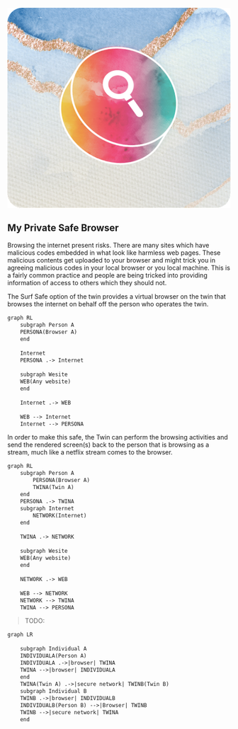 <div style="text-align: center;">

![surf safe](img/search.png)

</div>

## My Private Safe Browser

Browsing the internet present risks. There are many sites which have malicious codes embedded in what look like harmless web pages. These malicious contents get uploaded to your browser and might trick you in agreeing malicious codes in your local browser or you local machine. This is a fairly common practice and people are being tricked into providing information of access to others which they should not.

The Surf Safe option of the twin provides a virtual browser on the twin that browses the internet on behalf off the person who operates the twin.


```mermaid
graph RL
    subgraph Person A
    PERSONA(Browser A)
    end

    Internet
    PERSONA .-> Internet

    subgraph Wesite
    WEB(Any website)
    end
    
    Internet .-> WEB

    WEB --> Internet
    Internet --> PERSONA

```
In order to make this safe, the Twin can perform the browsing activities and send the rendered screen(s) back to the person that is browsing as a stream, much like a netflix stream comes to the browser.


```mermaid
graph RL
    subgraph Person A
        PERSONA(Browser A)
        TWINA(Twin A)
    end
    PERSONA .-> TWINA
    subgraph Internet
        NETWORK(Internet)
    end

    TWINA .-> NETWORK

    subgraph Wesite
    WEB(Any website)
    end
    
    NETWORK .-> WEB

    WEB --> NETWORK
    NETWORK --> TWINA
    TWINA --> PERSONA
```

> TODO:

```mermaid
graph LR
    
    subgraph Individual A
    INDIVIDUALA(Person A)
    INDIVIDUALA .->|browser| TWINA
    TWINA -->|browser| INDIVIDUALA
    end
    TWINA(Twin A) .->|secure network| TWINB(Twin B)
    subgraph Individual B
    TWINB .->|browser| INDIVIDUALB
    INDIVIDUALB(Person B) -->|Browser| TWINB
    TWINB -->|secure network| TWINA
    end
```
```